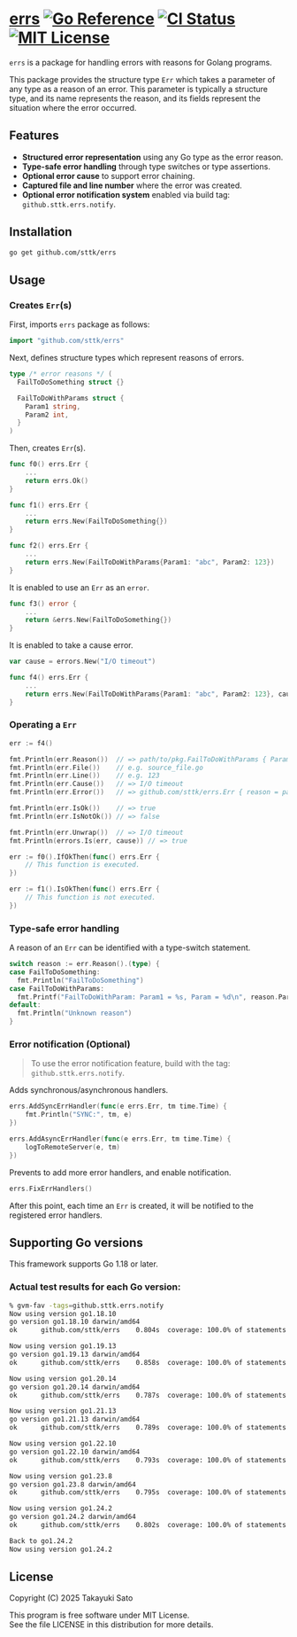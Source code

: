 # [errs][repo-url] [![Go Reference][pkg-dev-img]][pkg-dev-url] [![CI Status][ci-img]][ci-url] [![MIT License][mit-img]][mit-url]

`errs` is a package for handling errors with reasons for Golang programs.

This package provides the structure type `Err` which takes a parameter of any type as a reason of an error. 
This parameter is typically a structure type, and its name represents the reason, and its fields represent the situation where the error occurred.

## Features

- **Structured error representation** using any Go type as the error reason.
- **Type-safe error handling** through type switches or type assertions.
- **Optional error cause** to support error chaining.
- **Captured file and line number** where the error was created.
- **Optional error notification system** enabled via build tag: `github.sttk.errs.notify`.

## Installation

```sh
go get github.com/sttk/errs
```

## Usage

### Creates `Err`(s)

First, imports `errs` package as follows:

```go
import "github.com/sttk/errs"
```

Next, defines structure types which represent reasons of errors.

```go
type /* error reasons */ (
  FailToDoSomething struct {}

  FailToDoWithParams struct {
    Param1 string,
    Param2 int,
  }
)
```

Then, creates `Err`(s).

```go
func f0() errs.Err {
    ...
    return errs.Ok()
}
```

```go
func f1() errs.Err {
    ...
    return errs.New(FailToDoSomething{})
}

func f2() errs.Err {
    ...
    return errs.New(FailToDoWithParams{Param1: "abc", Param2: 123})
}
```

It is enabled to use an `Err` as an `error`.

```go
func f3() error {
    ...
    return &errs.New(FailToDoSomething{})
}
```

It is enabled to take a cause error.

```go
var cause = errors.New("I/O timeout")

func f4() errs.Err {
    ...
    return errs.New(FailToDoWithParams{Param1: "abc", Param2: 123}, cause)
}
```

### Operating a `Err`

```go
err := f4()

fmt.Println(err.Reason())  // => path/to/pkg.FailToDoWithParams { Param1: abc, Param2: 123 }
fmt.Println(err.File())    // e.g. source_file.go
fmt.Println(err.Line())    // e.g. 123
fmt.Println(err.Cause())   // => I/O timeout
fmt.Println(err.Error())   // => github.com/sttk/errs.Err { reason = path/to/pkg.FailToDoWithParam { Param1: abc, Param2: 123 }, file = source_file.go, line = 123, cause = I/O timeout }

fmt.Println(err.IsOk())    // => true
fmt.Println(err.IsNotOk()) // => false

fmt.Println(err.Unwrap())  // => I/O timeout
fmt.Println(errors.Is(err, cause)) // => true
```
```go
err := f0().IfOkThen(func() errs.Err {
    // This function is executed.
})
```
```go
err := f1().IsOkThen(func() errs.Err {
    // This function is not executed.
})
```

### Type-safe error handling

A reason of an `Err` can be identified with a type-switch statement.

```go
switch reason := err.Reason().(type) {
case FailToDoSomething:
  fmt.Println("FailToDoSomething")
case FailToDoWithParams:
  fmt.Printf("FailToDoWithParam: Param1 = %s, Param = %d\n", reason.Param1, reason.Param2)
default:
  fmt.Println("Unknown reason")
}
```

### Error notification (Optional)

> To use the error notification feature, build with the tag: `github.sttk.errs.notify`.

Adds synchronous/asynchronous handlers.

```go
errs.AddSyncErrHandler(func(e errs.Err, tm time.Time) {
    fmt.Println("SYNC:", tm, e)
})

errs.AddAsyncErrHandler(func(e errs.Err, tm time.Time) {
    logToRemoteServer(e, tm)
})
```

Prevents to add more error handlers, and enable notification.

```go
errs.FixErrHandlers()
```

After this point, each time an `Err` is created, it will be notified to the registered error handlers.

## Supporting Go versions

This framework supports Go 1.18 or later.

### Actual test results for each Go version:

```sh
% gvm-fav -tags=github.sttk.errs.notify
Now using version go1.18.10
go version go1.18.10 darwin/amd64
ok  	github.com/sttk/errs	0.804s	coverage: 100.0% of statements

Now using version go1.19.13
go version go1.19.13 darwin/amd64
ok  	github.com/sttk/errs	0.858s	coverage: 100.0% of statements

Now using version go1.20.14
go version go1.20.14 darwin/amd64
ok  	github.com/sttk/errs	0.787s	coverage: 100.0% of statements

Now using version go1.21.13
go version go1.21.13 darwin/amd64
ok  	github.com/sttk/errs	0.789s	coverage: 100.0% of statements

Now using version go1.22.10
go version go1.22.10 darwin/amd64
ok  	github.com/sttk/errs	0.793s	coverage: 100.0% of statements

Now using version go1.23.8
go version go1.23.8 darwin/amd64
ok  	github.com/sttk/errs	0.795s	coverage: 100.0% of statements

Now using version go1.24.2
go version go1.24.2 darwin/amd64
ok  	github.com/sttk/errs	0.802s	coverage: 100.0% of statements

Back to go1.24.2
Now using version go1.24.2
```

## License

Copyright (C) 2025 Takayuki Sato

This program is free software under MIT License.<br>
See the file LICENSE in this distribution for more details.


[repo-url]: https://github.com/sttk/errs
[pkg-dev-img]: https://pkg.go.dev/badge/github.com/sttk/errs.svg
[pkg-dev-url]: https://pkg.go.dev/github.com/sttk/errs
[ci-img]: https://github.com/sttk/errs/actions/workflows/go.yml/badge.svg
[ci-url]: https://github.com/sttk/errs/actions?query=branch%3Amain
[mit-img]: https://img.shields.io/badge/license-MIT-green.svg
[mit-url]: https://opensource.org/licenses/MIT
